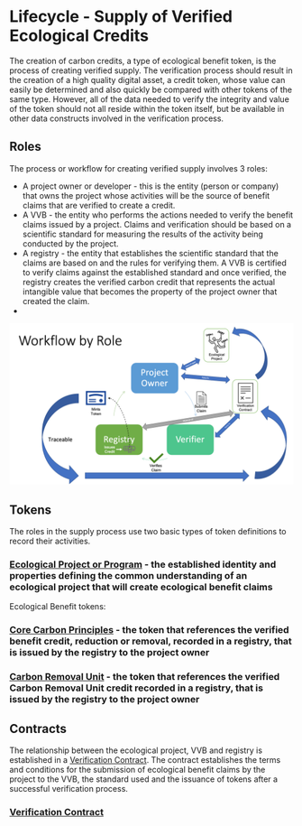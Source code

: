 # Lifecycle - Supply of Verified Ecological Credits

The creation of carbon credits, a type of ecological benefit token, is the process of creating verified supply. The verification process should result in the creation of a high quality digital asset, a credit token, whose value can easily be determined and also quickly be compared with other tokens of the same type. However, all of the data needed to verify the integrity and value of the token should not all reside within the token itself, but be available in other data constructs involved in the verification process.

## Roles

The process or workflow for creating verified supply involves 3 roles:

- A project owner or developer - this is the entity (person or company) that owns the project whose activities will be the source of benefit claims that are verified to create a credit.
- A VVB - the entity who performs the actions needed to verify the benefit claims issued by a project. Claims and verification should be based on a scientific standard for measuring the results of the activity being conducted by the project.
- A registry - the entity that establishes the scientific standard that the claims are based on and the rules for verifying them. A VVB is certified to verify claims against the established standard and once verified, the registry creates the verified carbon credit that represents the actual intangible value that becomes the property of the project owner that created the claim.
- 

![Supply](../images/vem-wf.png)

## Tokens

The roles in the supply process use two basic types of token definitions to record their activities.

### [Ecological Project or Program](ep.md) - the established identity and properties defining the common understanding of an ecological project that will create ecological benefit claims

Ecological Benefit tokens:

### [Core Carbon Principles](ccp.md) - the token that references the verified benefit credit, reduction or removal, recorded in a registry, that is issued by the registry to the project owner

### [Carbon Removal Unit](cru.md) - the token that references the verified Carbon Removal Unit credit recorded in a registry, that is issued by the registry to the project owner

## Contracts

The relationship between the ecological project, VVB and registry is established in a [Verification Contract](verification.md). The contract establishes the terms and conditions for the submission of ecological benefit claims by the project to the VVB, the standard used and the issuance of tokens after a successful verification process.

### [Verification Contract](verification.md)
